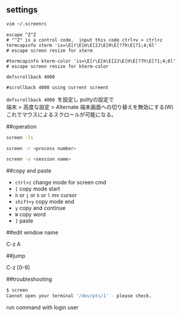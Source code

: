 ## settings
```bash
vim ~/.screenrc
```

```
escape ^Z^Z
# "^Z" is a control code.  input this code ctrl+v > ctrl+z 
termcapinfo xterm 'is=\E[r\E[m\E[2J\E[H\E[?7h\E[?1;4;6l'
# escape screen resize for xterm

#termcapinfo kterm-color 'is=\E[r\E[m\E[2J\E[H\E[?7h\E[?1;4;6l'
# escape screen resize for kterm-color

defscrollback 4000 

#scrollback 4000 using current screent
```

`defscrollback 4000 `を設定し puttyの設定で  
端末 > 高度な設定 > Alternate 端末画面への切り替えを無効にする(W)  
これでマウスによるスクロールが可能になる。

##operation
```bash
screen -ls
```

```bash
screen -r <process number>
```

```bash
screen -x <session name>
```

##copy and  paste

* `ctrl+z` change mode for screen cmd  
* `[` copy mode start  
* `h` or `j` or `k` or `l` mv cursor  
* `shift+y` copy mode end
* `y` copy and continue  
* `W` copy word  
* `]` paste  


##edit window name

C-z A

##jump

C-z [0-9]


##troubleshooting
```bash
$ screen
Cannot open your terminal '/dev/pts/1' - please check.
```

run command with login user
